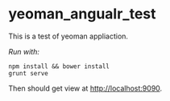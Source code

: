 yeoman_angualr_test
===================

This is a test of yeoman appliaction.

_Run with:_

    npm install && bower install
    grunt serve
    
Then should get view at [http://localhost:9090](http://localhost:9090).
